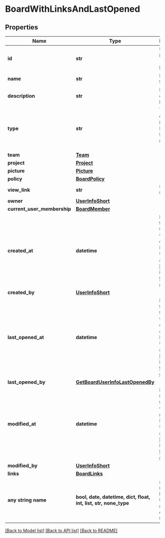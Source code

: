 # BoardWithLinksAndLastOpened


## Properties
Name | Type | Description | Notes
------------ | ------------- | ------------- | -------------
**id** | **str** | Unique identifier (ID) of the board. | 
**name** | **str** | Name of the board. | 
**description** | **str** | Description of the board. | 
**type** | **str** | Type of the object that is returned. In this case, type returns &#x60;board&#x60;. | 
**team** | [**Team**](Team.md) |  | [optional] 
**project** | [**Project**](Project.md) |  | [optional] 
**picture** | [**Picture**](Picture.md) |  | [optional] 
**policy** | [**BoardPolicy**](BoardPolicy.md) |  | [optional] 
**view_link** | **str** | URL to view the board. | [optional] 
**owner** | [**UserInfoShort**](UserInfoShort.md) |  | [optional] 
**current_user_membership** | [**BoardMember**](BoardMember.md) |  | [optional] 
**created_at** | **datetime** | Date and time when the board was created. Format: UTC, adheres to [ISO 8601](https://en.wikipedia.org/wiki/ISO_8601), includes a [trailing Z offset](https://en.wikipedia.org/wiki/ISO_8601#Coordinated_Universal_Time_(UTC)). | [optional] 
**created_by** | [**UserInfoShort**](UserInfoShort.md) |  | [optional] 
**last_opened_at** | **datetime** | Date and time when the board was last opened by any user. Format: UTC, adheres to [ISO 8601](https://en.wikipedia.org/wiki/ISO_8601), includes a [trailing Z offset](https://en.wikipedia.org/wiki/ISO_8601#Coordinated_Universal_Time_(UTC)). | [optional] 
**last_opened_by** | [**GetBoardUserInfoLastOpenedBy**](GetBoardUserInfoLastOpenedBy.md) |  | [optional] 
**modified_at** | **datetime** | Date and time when the board was last modified. Format: UTC, adheres to [ISO 8601](https://en.wikipedia.org/wiki/ISO_8601), includes a [trailing Z offset](https://en.wikipedia.org/wiki/ISO_8601#Coordinated_Universal_Time_(UTC)). | [optional] 
**modified_by** | [**UserInfoShort**](UserInfoShort.md) |  | [optional] 
**links** | [**BoardLinks**](BoardLinks.md) |  | [optional] 
**any string name** | **bool, date, datetime, dict, float, int, list, str, none_type** | any string name can be used but the value must be the correct type | [optional]

[[Back to Model list]](../README.md#documentation-for-models) [[Back to API list]](../README.md#documentation-for-api-endpoints) [[Back to README]](../README.md)


